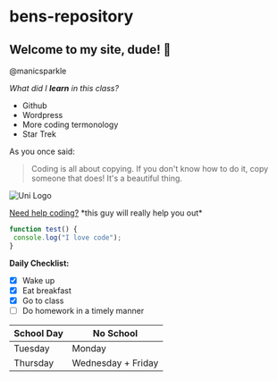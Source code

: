 # bens-repository </h1>

## Welcome to my site, dude! :metal:  </h2>
@manicsparkle

*What did I **learn** in this class?* 
  * Github
  * Wordpress
  * More coding termonology
  * Star Trek
  
As you once said:
 > Coding is all about copying. If you don't know how to do it, copy someone that does! It's a beautiful thing.
 
![Uni Logo](https://github.com/bvh98/bens-repository/issues/1#issue-537357007)

[Need help coding?](https://it.uni.edu/staff/peter-yezek)
\*this guy will really help you out\*

```javascript
function test() {
 console.log("I love code");
}
```

**Daily Checklist:**
- [x] Wake up
- [x] Eat breakfast
- [x] Go to class
- [ ] Do homework in a timely manner

School Day | No School
------------ | -------------
Tuesday | Monday
Thursday | Wednesday + Friday

